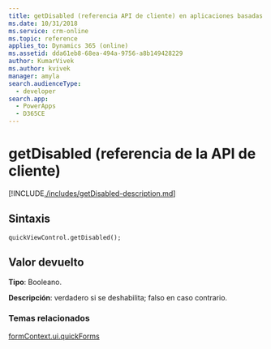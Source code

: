 ```yaml
---
title: getDisabled (referencia API de cliente) en aplicaciones basadas en modelo| MicrosoftDocs
ms.date: 10/31/2018
ms.service: crm-online
ms.topic: reference
applies_to: Dynamics 365 (online)
ms.assetid: dda61eb8-68ea-494a-9756-a8b149428229
author: KumarVivek
ms.author: kvivek
manager: amyla
search.audienceType:
  - developer
search.app:
  - PowerApps
  - D365CE
---
```

# <a name="getdisabled-client-api-reference"></a>getDisabled (referencia de la API de cliente)



[!INCLUDE[./includes/getDisabled-description.md](./includes/getDisabled-description.md)]

## <a name="syntax"></a>Sintaxis

`quickViewControl.getDisabled();`

## <a name="return-value"></a>Valor devuelto

**Tipo**: Booleano.

**Descripción**: verdadero si se deshabilita; falso en caso contrario. 

### <a name="related-topics"></a>Temas relacionados

[formContext.ui.quickForms](../formContext-ui-quickForms.md)